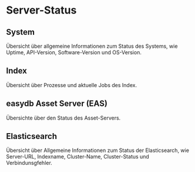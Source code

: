 # Server-Status

## System

Übersicht über allgemeine Informationen zum Status des Systems, wie Uptime, API-Version, Software-Version und OS-Version.

## Index

Übersicht über Prozesse und aktuelle Jobs des Index.

## easydb Asset Server (EAS)

Übersichte über den Status des Asset-Servers.

## Elasticsearch

Übersicht über Allgemeine Informationen zum Status der Elasticsearch, wie Server-URL, Indexname, Cluster-Name, Cluster-Status und Verbindunsgfehler.
